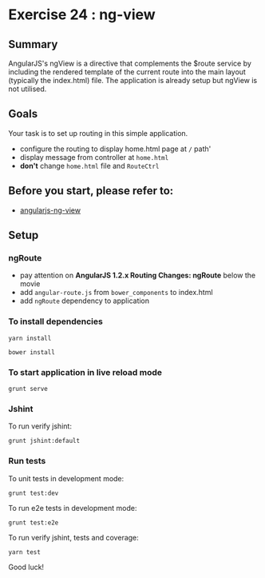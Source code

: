 # Exercise 24 : ng-view

## Summary
AngularJS's ngView is a directive that complements the $route service by including the rendered template of the current route into the main layout (typically the index.html) file. The application is already setup but ngView is not utilised.

## Goals
Your task is to set up routing in this simple application. 

* configure the routing to display home.html page at `/` path'
* display message from controller at `home.html`
* **don't** change `home.html` file and `RouteCtrl`

## Before you start, please refer to:
* [angularjs-ng-view](https://egghead.io/lessons/angularjs-ng-view)

## Setup
 
### ngRoute

 * pay attention on **AngularJS 1.2.x Routing Changes: ngRoute** below the movie
 * add `angular-route.js` from `bower_components` to index.html 
 * add `ngRoute` dependency to application

### To install dependencies 

```
yarn install
```

```
bower install
```

### To start application in live reload mode

    grunt serve
    
### Jshint
To run verify jshint:
    
    grunt jshint:default

### Run tests

To unit tests in development mode:
    
    grunt test:dev
    
To run e2e tests in development mode:

    grunt test:e2e

To run verify jshint, tests and coverage:

    yarn test

Good luck!
